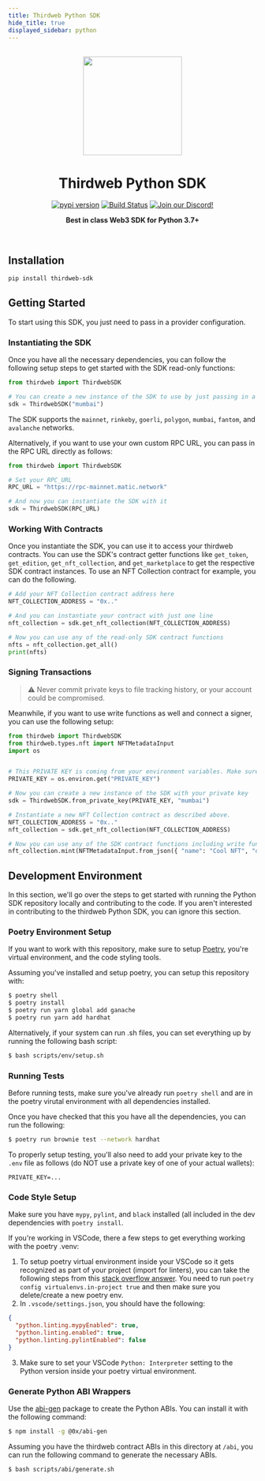 ```yaml
---
title: Thirdweb Python SDK
hide_title: true
displayed_sidebar: python
---
```

<p align="center">
<br />
<a href="https://thirdweb.com"><img src="https://github.com/thirdweb-dev/typescript-sdk/blob/main/logo.svg?raw=true" width="200" alt=""/></a>
<br />
</p>
<h1 align="center">Thirdweb Python SDK</h1>
<p align="center">
<a href="https://pypi.org/project/thirdweb-sdk/"><img src="https://img.shields.io/pypi/v/thirdweb-sdk?color=red&logo=pypi&logoColor=red" alt="pypi version"/></a>
<a href="https://github.com/thirdweb-dev/python-sdk/actions"><img alt="Build Status" src="https://github.com/thirdweb-dev/python-sdk/actions/workflows/tests.yml/badge.svg"/></a>
<a href="https://discord.gg/thirdweb"><img alt="Join our Discord!" src="https://img.shields.io/discord/834227967404146718.svg?color=7289da&label=discord&logo=discord&style=flat"/></a>

</p>
<p align="center"><strong>Best in class Web3 SDK for Python 3.7+</strong></p>
<br />

## Installation

```bash
pip install thirdweb-sdk
```

## Getting Started

To start using this SDK, you just need to pass in a provider configuration.
### Instantiating the SDK

Once you have all the necessary dependencies, you can follow the following setup steps to get started with the SDK read-only functions:

```python
from thirdweb import ThirdwebSDK

# You can create a new instance of the SDK to use by just passing in a network name
sdk = ThirdwebSDK("mumbai")
```

The SDK supports the `mainnet`, `rinkeby`, `goerli`, `polygon`, `mumbai`, `fantom`, and `avalanche` networks.

Alternatively, if you want to use your own custom RPC URL, you can pass in the RPC URL directly as follows:

```python
from thirdweb import ThirdwebSDK

# Set your RPC_URL
RPC_URL = "https://rpc-mainnet.matic.network"

# And now you can instantiate the SDK with it
sdk = ThirdwebSDK(RPC_URL)
```

### Working With Contracts

Once you instantiate the SDK, you can use it to access your thirdweb contracts. You can use the SDK's contract getter functions like `get_token`, `get_edition`, `get_nft_collection`, and `get_marketplace` to get the respective SDK contract instances. To use an NFT Collection contract for example, you can do the following.

```python
# Add your NFT Collection contract address here
NFT_COLLECTION_ADDRESS = "0x.."

# And you can instantiate your contract with just one line
nft_collection = sdk.get_nft_collection(NFT_COLLECTION_ADDRESS)

# Now you can use any of the read-only SDK contract functions
nfts = nft_collection.get_all()
print(nfts)
```

### Signing Transactions

> :warning: Never commit private keys to file tracking history, or your account could be compromised.

Meanwhile, if you want to use write functions as well and connect a signer, you can use the following setup:

```python
from thirdweb import ThirdwebSDK
from thirdweb.types.nft import NFTMetadataInput
import os


# This PRIVATE KEY is coming from your environment variables. Make sure to never put it in a tracked file or share it with anyone.
PRIVATE_KEY = os.environ.get("PRIVATE_KEY")

# Now you can create a new instance of the SDK with your private key
sdk = ThirdwebSDK.from_private_key(PRIVATE_KEY, "mumbai")

# Instantiate a new NFT Collection contract as described above.
NFT_COLLECTION_ADDRESS = "0x.."
nft_collection = sdk.get_nft_collection(NFT_COLLECTION_ADDRESS)

# Now you can use any of the SDK contract functions including write functions
nft_collection.mint(NFTMetadataInput.from_json({ "name": "Cool NFT", "description": "Minted with the Python SDK!" }))
```

## Development Environment

In this section, we'll go over the steps to get started with running the Python SDK repository locally and contributing to the code. If you aren't interested in contributing to the thirdweb Python SDK, you can ignore this section.

### Poetry Environment Setup

If you want to work with this repository, make sure to setup [Poetry](https://python-poetry.org/docs/), you're virtual environment, and the code styling tools.

Assuming you've installed and setup poetry, you can setup this repository with:

```bash
$ poetry shell
$ poetry install
$ poetry run yarn global add ganache
$ poetry run yarn add hardhat
```

Alternatively, if your system can run .sh files, you can set everything up by running the following bash script:

```bash
$ bash scripts/env/setup.sh
```

### Running Tests

Before running tests, make sure you've already run `poetry shell` and are in the poetry virutal environment with all dependencies installed. 

Once you have checked that this you have all the dependencies, you can run the following:

```bash
$ poetry run brownie test --network hardhat
```

To properly setup testing, you'll also need to add your private key to the `.env` file as follows (do NOT use a private key of one of your actual wallets):

```.env
PRIVATE_KEY=...
```

### Code Style Setup

Make sure you have `mypy`, `pylint`, and `black` installed (all included in the dev dependencies with `poetry install`.

If you're working in VSCode, there a few steps to get everything working with the poetry .venv:

1. To setup poetry virtual environment inside your VSCode so it gets recognized as part of your project (import for linters), you can take the following steps from this [stack overflow answer](https://stackoverflow.com/questions/59882884/vscode-doesnt-show-poetry-virtualenvs-in-select-interpreter-option). You need to run `poetry config virtualenvs.in-project true` and then make sure you delete/create a new poetry env.
2. In `.vscode/settings.json`, you should have the following:
```json
{
  "python.linting.mypyEnabled": true,
  "python.linting.enabled": true,
  "python.linting.pylintEnabled": false
}
```
3. Make sure to set your VSCode `Python: Interpreter` setting to the Python version inside your poetry virtual environment.


### Generate Python ABI Wrappers

Use the [abi-gen](https://www.npmjs.com/package/@0x/abi-gen) package to create the Python ABIs. You can install it with the following command:

```bash
$ npm install -g @0x/abi-gen
```

Assuming you have the thirdweb contract ABIs in this directory at `/abi`, you can run the following command to generate the necessary ABIs.

```bash
$ bash scripts/abi/generate.sh
```

